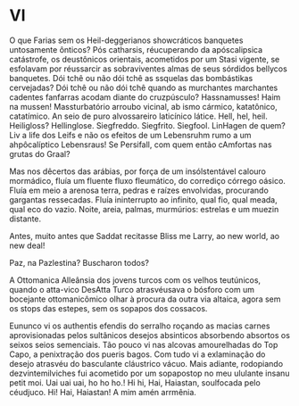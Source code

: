 # VI

O que Farias sem os Heil-deggerianos showcráticos banquetes untosamente ônticos? Pós catharsis, réucuperando da apóscalipsica catástrofe, os deustônicos orientais, acometidos por um Stasi vigente, se esfolavam por réussarcir as sobraviventes almas de seus sórdidos bellycos banquetes. Dói tchê ou não dói tchê as ssquelas das bombástikas cervejadas? Dói tchê ou não dói tchê quando as murchantes marchantes cadentes fanfarras acodam diante do cruzpúsculo? Hassnamusses! Haim na mussen! Massturbatório arroubo vicinal, ab ismo cármico, katatônico, catatímico. An seio de puro alvossareiro laticínico látice. Hell, hel, heil. Heiligloss? Hellinglose. Siegfreddo. Siegfrito. Siegfool. LinHagen de quem? Liv a life dos Leifs e não os efeitos de um Lebensruhm rumo a um ahpôcalíptico Lebensraus! Se Persifall, com quem então cAmfortas nas grutas do Graal?

Mas nos dêcertos das arábias, por força de um insólstentável calouro mormádico, fluía um fluente fluxo fleumático, do corrediço córrego oásico. Fluía em meio a arenosa terra, pedras e raízes envolvidas, procurando gargantas ressecadas. Fluía ininterrupto ao infinito, qual fio, qual meada, qual eco do vazio. Noite, areia, palmas, murmúrios: estrelas e um muezin distante.

Antes, muito antes que Saddat recitasse
Bliss me Larry, ao new world, ao new deal!

Paz, na Pazlestina? Buscharon todos?

A Ottomanica Alleânsia dos jovens turcos com os velhos teutúnicos, quando o atta-vico DesAtta Turco atrasvéusava o bósforo com um bocejante ottomanicômico olhar à procura da outra via altaica, agora sem os stops das estepes, sem os sopapos dos cossacos.

Eununco vi os authentis efendis do serralho roçando as macias carnes aprovisionadas pelos sultânicos desejos absinticos absorbendo absortos os seixos seios semenciais. Tão pouco vi nas alcovas amourelhadas do Top Capo, a penixtração dos pueris bagos. Com tudo vi a exlaminação do desejo atrasvéu do basculante cláustrico vácuo. Mais adiante, rodopiando dezvintemilviches fui acometido por um sopapostop no meu ululante insanu petit moi. Uai uai uai, ho ho ho.! Hi hi, Hai, Haiastan, soulfocada pelo céudjuco. Hi! Hai, Haiastan! A mim amén arrmênia.